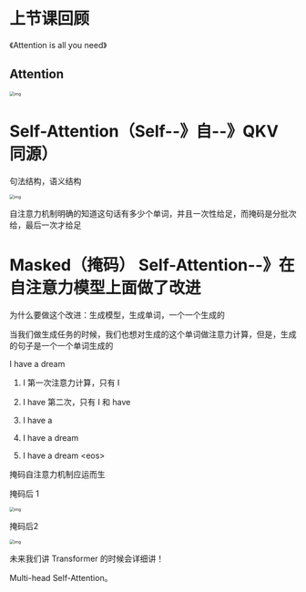 # 上节课回顾

《Attention is all you need》

## Attention

<img src="https://imgmd.oss-cn-shanghai.aliyuncs.com/BERT_IMG/masked-attention.jpg" alt="img" style="zoom:50%;" />

# Self-Attention（Self--》自--》QKV 同源）

句法结构，语义结构

<img src="https://imgmd.oss-cn-shanghai.aliyuncs.com/BERT_IMG/%E6%B3%A8%E6%84%8F%E5%8A%9B%E6%9C%BA%E5%88%B6%E7%9F%A9%E9%98%B5%E5%9B%BE.jpg" alt="img" style="zoom:50%;" />

自注意力机制明确的知道这句话有多少个单词，并且一次性给足，而掩码是分批次给，最后一次才给足

# Masked（掩码） Self-Attention--》在自注意力模型上面做了改进

为什么要做这个改进：生成模型，生成单词，一个一个生成的

当我们做生成任务的时候，我们也想对生成的这个单词做注意力计算，但是，生成的句子是一个一个单词生成的



I have a dream



1. I  第一次注意力计算，只有 I

2. I have 第二次，只有 I 和 have

3. I have a

4. I have a dream
5. I have a dream \<eos\>



掩码自注意力机制应运而生



掩码后 1

<img src="https://imgmd.oss-cn-shanghai.aliyuncs.com/BERT_IMG/mask-attention-map.jpg" alt="img" style="zoom:50%;" />

掩码后2

<img src="https://imgmd.oss-cn-shanghai.aliyuncs.com/BERT_IMG/mask-attention-map-softmax.jpg" alt="img" style="zoom:50%;" />

未来我们讲 Transformer 的时候会详细讲！

Multi-head Self-Attention。
